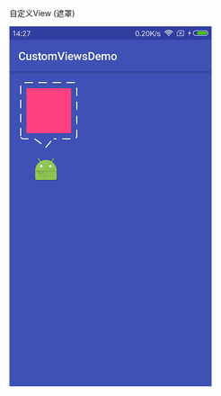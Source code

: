 

自定义View (遮罩)


![image text](https://github.com/lijianyou-Herve/CustomViewsDemo/blob/master/screenshot/device-2016-11-04-142742.png)